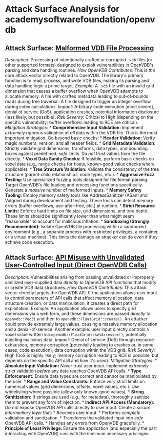 # Attack Surface Analysis for academysoftwarefoundation/openvdb

## Attack Surface: [Malformed VDB File Processing](./attack_surfaces/malformed_vdb_file_processing.md)

*Description:* Processing of intentionally crafted or corrupted `.vdb` files (or other supported formats) designed to exploit vulnerabilities in OpenVDB's parsing and data handling routines.
*How OpenVDB Contributes:* This is *the* core attack vector directly related to OpenVDB. The library's primary function is to read, process, and write VDB files, making its parsing and data handling logic a prime target.
*Example:* A `.vdb` file with an invalid grid dimension that causes a buffer overflow when OpenVDB attempts to allocate memory.  A file with crafted metadata leading to out-of-bounds reads during tree traversal. A file designed to trigger an integer overflow during index calculations.
*Impact:* Arbitrary code execution (most severe), denial of service (DoS), application crashes, potential information disclosure (less likely, but possible).
*Risk Severity:* Critical to High (depending on the specific vulnerability; buffer overflows leading to RCE are critical).
*Mitigation Strategies:*
    *   **Comprehensive Input Validation:** Implement *extremely* rigorous validation of *all* data within the VDB file. This is the most important mitigation.  Go beyond basic checks:
        *   **Header Validation:**  Verify magic numbers, version, and all header fields.
        *   **Grid Metadata Validation:**  Strictly validate grid dimensions, transforms, data types, and bounding boxes against predefined, *safe* limits.  Do *not* trust values from the file directly.
        *   **Voxel Data Sanity Checks:**  If feasible, perform basic checks on voxel data (e.g., range checks for floats, known-good value checks where applicable).
        *   **Tree Structure Validation:**  Validate the consistency of the tree structure (parent-child relationships, node types, etc.).
    *   **Aggressive Fuzz Testing:**  Use specialized fuzzing tools designed for file format parsing.  Target OpenVDB's file loading and processing functions specifically.  Generate a *massive* number of malformed inputs.
    *   **Memory Safety Tooling:**  Employ memory safety tools like AddressSanitizer (ASan) and Valgrind during development and testing.  These tools can detect memory errors (buffer overflows, use-after-free, etc.) at runtime.
    *   **Strict Resource Limits:**  Enforce hard limits on file size, grid dimensions, and tree depth.  These limits should be significantly lower than what might seem "reasonable" to account for malicious inflation.
    *   **Sandboxing (Strongly Recommended):**  Isolate OpenVDB file processing within a sandboxed environment (e.g., a separate process with restricted privileges, a container, or a virtual machine). This limits the damage an attacker can do even if they achieve code execution.

## Attack Surface: [API Misuse with Unvalidated User-Controlled Input (Direct OpenVDB Calls)](./attack_surfaces/api_misuse_with_unvalidated_user-controlled_input__direct_openvdb_calls_.md)

*Description:* Vulnerabilities arising from passing unvalidated or improperly sanitized user-supplied data *directly* to OpenVDB API functions that modify or create VDB data structures.
*How OpenVDB Contributes:*  This attack vector directly targets the OpenVDB API.  If the application allows user input to control parameters of API calls that affect memory allocation, data structure creation, or data manipulation, it creates a direct path for exploitation.
*Example:*  An application allows users to specify grid dimensions via a web form, and these dimensions are passed *directly* to `openvdb::Vec3i` and then to `openvdb::FloatGrid::create()`. An attacker could provide extremely large values, causing a massive memory allocation and a denial-of-service.  Another example: user input directly controls a voxel value written via `openvdb::FloatGrid::setAccessor()`, potentially injecting malicious data.
*Impact:* Denial of service (DoS) through resource exhaustion, memory corruption (potentially leading to crashes or, in some cases, code execution), data corruption within the VDB grid.
*Risk Severity:* High (DoS is highly likely; memory corruption leading to RCE is possible, but depends on the specific API call and how it's used).
*Mitigation Strategies:*
    *   **Absolute Input Validation:**  *Never* trust user input.  Implement *extremely* strict validation *before* any data reaches OpenVDB API calls.
        *   **Type Enforcement:**  Ensure data types are correct and cannot be manipulated by the user.
        *   **Range and Value Constraints:**  Enforce *very* strict limits on numerical values (grid dimensions, offsets, voxel values, etc.).  Use whitelisting where possible (allow only known-good values).
        *   **String Sanitization:**  If strings are used (e.g., for metadata), thoroughly sanitize them to prevent any form of injection.
    *   **Indirect API Access (Mandatory):**  *Do not* expose OpenVDB API calls directly to user input.  Create a *secure intermediary layer* that:
        *   Receives user input.
        *   Performs *complete* validation and sanitization.
        *   Transforms the validated input into *safe* OpenVDB API calls.
        *   Handles any errors from OpenVDB gracefully.
    *   **Principle of Least Privilege:** Ensure the application (and especially the part interacting with OpenVDB) runs with the minimum necessary privileges.

